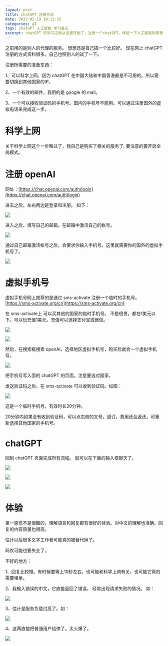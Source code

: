 ```yaml
---
layout: post
title: chatGPT 注册方法
date: 2023-02-19 10:12:15
categories: AI
tags: chatGPT 人工智能 学习备忘
excerpt: chatGPT 的学习之旅从这里开始了，注册一个chatGPT，体验一下人工智能的惊艳
---
```


之前用的是别人的代理的服务。 想想还是自己搞一个比较好。 现在网上 chatGPT 注册的方式资料很多。自己也照别人的试了一下。

注册所需要的准备东西：

1、可以科学上网，因为 chatGPT 在中国大陆和中国香港都是不可用的。所以需要切换到其他国家的IP。  

2、一个有效的邮件，我用的是 google 的 mail。

3、一个可以接收验证码的手机号。国内的手机号不能用。可以通过注册国外的虚拟电话来完成这一步。 

# 科学上网

关于科学上网这个一步略过了，我自己是购买了相关的服务了, 要注意的要开启全局模式。

# 注册 openAI

网址：[https://chat.openai.com/auth/login](https://chat.openai.com/auth/login)

进去之后，左右两边是登录和注册。 如下：

![](/assets/chatGPT/chatGPT-signup-2023-02-20-18-40-44.png)

进入之后，填写自己的邮箱。在邮箱中激活自己的帐号。 

![](/assets/chatGPT/chatGPT-signup-2023-02-20-18-48-50.png)

通过自己邮箱激活帐号之后，会要求你输入手机号。这里就需要你的国外的虚拟手机号了。 

![](/assets/chatGPT/chatGPT-signup-2023-02-20-18-55-06.png)

# 虚拟手机号

虚拟手机号网上推荐的是通过 sms-activate 注册一个临时的手机号。  [https://sms-activate.org/cn](https://sms-activate.org/cn) 

在 sms-activate上 可以买其他的国家的临时手机号。 不是很贵，都在1美元以下。可以玩充值1美元。充值可以选择支付宝或微信。

![](/assets/chatGPT/chatGPT-signup-2023-02-20-16-16-30.png)

![](/assets/chatGPT/chatGPT-2023-02-20-19-09-41.png)

然后，在搜索框搜索 openAI，选择地区虚拟手机号，购买后就会一个虚拟手机号。

![](/assets/chatGPT/chatGPT-signup-2023-02-20-19-09-41.png)

把手机号写入面的 chatGPT 的页面。注意要选对国家。 

发送验证码之后，在 sms-activate 可以收到验证码。如图：

![](/assets/chatGPT/chatGPT-signup-2023-02-20-16-10-17.png)

这是一个临时手机号，有效时长20分钟。

20分钟内如果没有收到验证码，可以点右侧的叉号，退订，费用还会返还。可重新选择其他国家的手机号。

# chatGPT 

回到 chatGPT 页面完成所有流程。 就可以在下面的输入框聊天了。

![](/assets/chatGPT/chatGPT-signup-2023-02-20-19-16-24.png)

![](/assets/chatGPT/chatGPT-signup-2023-02-20-19-54-17.png)

![](/assets/chatGPT/chatGPT-signup-2023-02-20-20-04-21.png)

# 体验

第一感觉不是很酷的，理解语言和回复都有很好的体验。对中文的理解也准确。回复的内容质量也很高。 

估计以后很多文字工作者可能真的被替代掉了。

码农可能也要失业了。 

不好的地方：

1、回复比较慢。有时候要等上10秒左右。也可能和科学上网有关，也可能它真的需要埋单。 

2、我输入错误的中文，它直接返回了错误。 经常出现请求失败的情况。 如：

![](/assets/chatGPT/chatGPT-signup-2023-02-20_20-11-06.png)

3、估计是服务负载过高了。如：

![](/assets/chatGPT/chatGPT-signup-2023-02-21-16-36-37.png)

4、这两直接把普通用户给停了。太火爆了。

![](/assets/chatGPT/chatGPT-2023-02-23-08-55-02.png)










